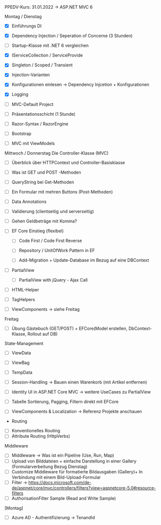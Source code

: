 ﻿PPEDV-Kurs: 31.01.2022 -> ASP.NET MVC 6 

Montag / Dienstag 
- [x] Einführungs DI 
- [x] Dependency Injection / Seperation of Concerne (3 Stunden) 
- [ ] Startup-Klasse mit .NET 6 vergleichen 
- [x] IServiceCollection / ServiceProvide
- [x] Singleton / Scoped / Transient 
- [x] Injection-Varianten

- [x] Konfigurationen einlesen -> Dependency Injcetion + Konfigurationen
- [x] Logging 


- [ ] MVC-Default Project
- [ ] Präsentationsschicht (1 Stunde) 
- [ ] Razor-Syntax / RazorEngine 
- [ ] Bootstrap
- [ ] MVC mit ViewModels



Mittwoch / Donnerstag
Die Controller-Klasse (MVC)
- [ ] Überblick über HTTPContext und Controller-Basisklasse
- [ ] Was ist GET und POST -Methoden
- [ ] QueryString bei Get-Methoden
- [ ] Ein Formular mit mehren Buttons (Post-Methoden)
- [ ] Data Annotations 
- [ ] Validierung (clientseitig und serverseitig)
- [ ] Gehen Geldbeträge mit Komma?

- [ ] EF Core Einstieg (flexibel)
  - [ ] Code First / Code First Reverse
  - [ ] Repository / UnitOfWork Pattern in EF
  - [ ] Add-Migration + Update-Database im Bezug auf eine DBContext 



- [ ] PartialView
  - [ ] PartialView with jQuery - Ajax Call
- [ ] HTML-Helper
- [ ] TagHelpers
- [ ] ViewComponents -> siehe Freitag



Freitag 
- [ ] Übung Gästebuch (GET/POST) + EFCore(Model erstellen, DbContext-Klasse, Rollout auf DB)

State-Management
- [ ] ViewData
- [ ] ViewBag
- [ ] TempData
- [ ] Session-Handling -> Bauen einen Warenkorb (mit Artikel entfernen)
- [ ] Identity UI in ASP.NET Core MVC -> weitere UseCases zu PartialView

- [ ] Tabelle Sortierung, Pagging, Filtern direkt mit EFCore 
- [ ] ViewComponents & Localization -> Referenz Projekte anschauen

- Routing
- [ ] Konventionelles Routing
- [ ] Attribute Routing (HttpVerbs)

Middleware
- [ ] Middleware -> Was ist ein Pipeline (Use, Run, Map)
- [ ] Upload von Bilddateien + einfache Darstellung in einer Gallery (Formularverbeitung Bezug Dienstag)
- [ ] Customize Middleware für formatierte Bildausgaben (Gallery)+ In Verbindung mit einem Bild-Upload-Formular
- [ ] Filter -> https://docs.microsoft.com/de-de/aspnet/core/mvc/controllers/filters?view=aspnetcore-5.0#resource-filters
- [ ] AuthorisationFilter Sample (Read and Write Sample)

[Montag]
- [ ] Azure AD - Authentifizierung -> TenandId





